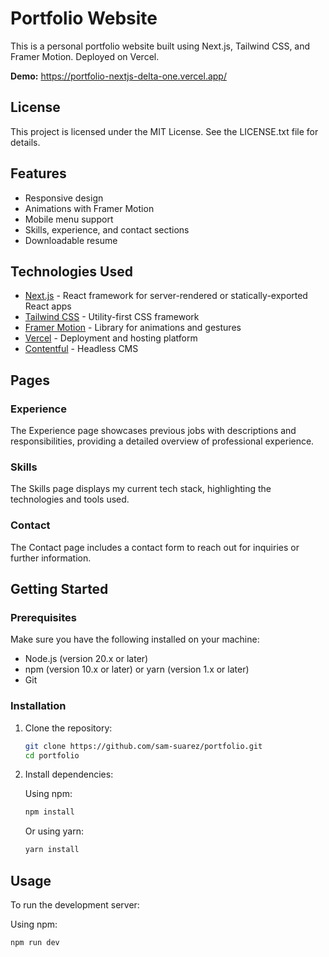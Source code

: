 # Portfolio Website

This is a personal portfolio website built using Next.js, Tailwind CSS, and Framer Motion. Deployed on Vercel.

**Demo:** https://portfolio-nextjs-delta-one.vercel.app/

## License

This project is licensed under the MIT License. See the LICENSE.txt file for details.

## Features

- Responsive design
- Animations with Framer Motion
- Mobile menu support
- Skills, experience, and contact sections
- Downloadable resume

## Technologies Used

- [Next.js](https://nextjs.org/) - React framework for server-rendered or statically-exported React apps
- [Tailwind CSS](https://tailwindcss.com/) - Utility-first CSS framework
- [Framer Motion](https://www.framer.com/motion/) - Library for animations and gestures
- [Vercel](https://vercel.com/) - Deployment and hosting platform
- [Contentful](https://www.contentful.com/) - Headless CMS

## Pages

### Experience

The Experience page showcases previous jobs with descriptions and responsibilities, providing a detailed overview of professional experience.

### Skills

The Skills page displays my current tech stack, highlighting the technologies and tools used.

### Contact

The Contact page includes a contact form to reach out for inquiries or further information.

## Getting Started

### Prerequisites

Make sure you have the following installed on your machine:

- Node.js (version 20.x or later)
- npm (version 10.x or later) or yarn (version 1.x or later)
- Git

### Installation

1. Clone the repository:

   ```bash
   git clone https://github.com/sam-suarez/portfolio.git
   cd portfolio
   ```

2. Install dependencies:

   Using npm:

   ```bash
   npm install
   ```

   Or using yarn:

   ```bash
   yarn install
   ```

## Usage

To run the development server:

Using npm:

```bash
npm run dev
```
